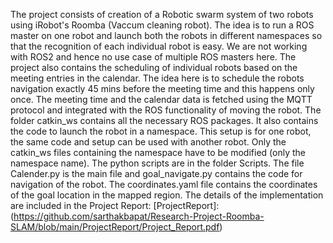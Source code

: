 The project consists of creation of a Robotic swarm system of two robots using iRobot's Roomba (Vaccum cleaning robot). The idea is to run a ROS master on one robot and launch both the robots in different namespaces so that the recognition of each individual robot is easy. We are not working with ROS2 and hence no use case of multiple ROS masters here.
The project also contains the scheduling of individual robots based on the meeting entries in the calendar. The idea here is to schedule the robots navigation exactly 45 mins before the meeting time and this happens only once. The meeting time and the calendar data is fetched using the MQTT protocol and integrated with the ROS functionality of moving the robot.
The folder catkin_ws contains all the necessary ROS packages. It also contains the code to launch the robot in a namespace. This setup is for one robot, the same code and setup can be used with another robot. Only the catkin_ws files containing the namespace have to be modified (only the namespace name).
The python scripts are in the folder Scripts. The file Calender.py is the main file and goal_navigate.py contains the code for navigation of the robot. The coordinates.yaml file contains the coordinates of the goal location in the mapped region.
The details of the implementation are included in the Project Report: [ProjectReport]: (https://github.com/sarthakbapat/Research-Project-Roomba-SLAM/blob/main/ProjectReport/Project_Report.pdf)
